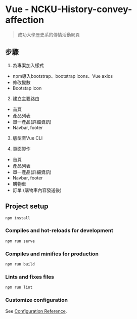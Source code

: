 # Vue - NCKU-History-convey-affection

> 成功大學歷史系的傳情活動網頁

## 步驟
1. 為專案加入樣式
  - npm導入bootstrap、bootstrap icons、Vue axios
  - 修改變數
  - Bootstap icon

2. 建立主要路由
  - 首頁
  - 產品列表
  - 單一產品(詳細資訊)
  - Navbar, footer

3. 版型至Vue CLI

4. 頁面製作
  - 首頁
  - 產品列表
  - 單一產品(詳細資訊)
  - Navbar, footer
  - 購物車
  - 訂單 (購物車內容發送後)

## Project setup
```
npm install
```

### Compiles and hot-reloads for development
```
npm run serve
```

### Compiles and minifies for production
```
npm run build
```

### Lints and fixes files
```
npm run lint
```

### Customize configuration
See [Configuration Reference](https://cli.vuejs.org/config/).
